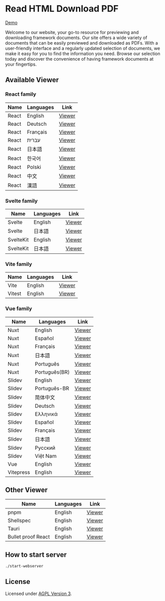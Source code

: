# Read HTML Download PDF

[Demo](https://read-and-download-docs.vercel.app/)

Welcome to our website, your go-to resource for previewing and downloading framework documents. Our site offers a wide variety of documents that can be easily previewed and downloaded as PDFs. With a user-friendly interface and a regularly updated selection of documents, we make it easy for you to find the information you need. Browse our selection today and discover the convenience of having framework documents at your fingertips.

## Available Viewer

### React family

| Name | Languages | Link |
|--|---|--|
|React| English |[Viewer](https://read-html-download-pdf.vercel.app/#src=/docs/frameworks/react/en/index.html) |
|React | Deutsch |[Viewer](https://read-html-download-pdf.vercel.app/#src=/docs/frameworks/react/de/index.html) |
| React| Français|[Viewer](https://read-html-download-pdf.vercel.app/#src=/docs/frameworks/react/fr/index.html) |
| React| עברית| [Viewer](https://read-html-download-pdf.vercel.app/#src=/docs/frameworks/react/he/index.html)|
| React|  日本語| [Viewer](https://read-html-download-pdf.vercel.app/#src=/docs/frameworks/react/ja/index.html)|
|React | 한국어 | [Viewer](https://read-html-download-pdf.vercel.app/#src=/docs/frameworks/react/ko/index.html)|
|React | Polski| [Viewer](https://read-html-download-pdf.vercel.app/#src=/docs/frameworks/react/pl/index.html)|
| React| 中文 |[Viewer](https://read-html-download-pdf.vercel.app/#src=/docs/frameworks/react/zh-hans/index.html) |
| React| 漢語| [Viewer](https://read-html-download-pdf.vercel.app/#src=/docs/frameworks/react/zh-hant/index.html)|


### Svelte family

| Name | Languages | Link |
|--|---|--|
|Svelte| English |[Viewer](https://read-html-download-pdf.vercel.app/#src=/docs/frameworks/svelte/en/index.html)|
|Svelte| 日本語 |[Viewer](https://read-html-download-pdf.vercel.app/#src=/docs/frameworks/svelte/ja/index.html)|
| SvelteKit| English | [Viewer](https://read-html-download-pdf.vercel.app/#src=/docs/frameworks/sveltekit/en/index.html)|
| SvelteKit| 日本語 | [Viewer](https://read-html-download-pdf.vercel.app/#src=/docs/frameworks/sveltekit/ja/index.html)|

### Vite family

| Name | Languages | Link |
|--|---|--|
| Vite | English | [Viewer](https://read-html-download-pdf.vercel.app/#src=/docs/frameworks/vite/en/guide/index.html)|
| Vitest| English | [Viewer](https://read-html-download-pdf.vercel.app/#src=/docs/frameworks/vitest/en/index.html)|

### Vue family

| Name | Languages | Link |
|--|---|--|
| Nuxt | English| [Viewer](https://read-html-download-pdf.vercel.app/#src=/docs/frameworks/nuxt/en/index.html)|
| Nuxt | Español | [Viewer](https://read-html-download-pdf.vercel.app/#src=/docs/frameworks/nuxt/es/index.html)|
| Nuxt | Français| [Viewer](https://read-html-download-pdf.vercel.app/#src=/docs/frameworks/nuxt/fr/index.html)|
| Nuxt | 日本語 | [Viewer](https://read-html-download-pdf.vercel.app/#src=/docs/frameworks/nuxt/ja/index.html)|
| Nuxt | Português | [Viewer](https://read-html-download-pdf.vercel.app/#src=/docs/frameworks/nuxt/pt/index.html)|
| Nuxt | Português(BR)| [Viewer](https://read-html-download-pdf.vercel.app/#src=/docs/frameworks/nuxt/pt-br/index.html)|
|Slidev| English |[Viewer](https://read-html-download-pdf.vercel.app/#src=/docs/frameworks/slidev/en/index.html)|
|Slidev | Português-BR| [Viewer](https://read-html-download-pdf.vercel.app/#src=/docs/frameworks/slidev/br/index.html)|
|Slidev | 简体中文 | [Viewer](https://read-html-download-pdf.vercel.app/#src=/docs/frameworks/slidev/cn/index.html)|
|Slidev | Deutsch |[Viewer](https://read-html-download-pdf.vercel.app/#src=/docs/frameworks/slidev/de/index.html) |
|Slidev | Ελληνικά | [Viewer](https://read-html-download-pdf.vercel.app/#src=/docs/frameworks/slidev/el/index.html)|
|Slidev | Español |[Viewer](https://read-html-download-pdf.vercel.app/#src=/docs/frameworks/slidev/es/index.html) |
|Slidev | Français | [Viewer](https://read-html-download-pdf.vercel.app/#src=/docs/frameworks/slidev/fr/index.html)|
|Slidev | 日本語 | [Viewer](https://read-html-download-pdf.vercel.app/#src=/docs/frameworks/slidev/ja/index.html)|
|Slidev | Русский | [Viewer](https://read-html-download-pdf.vercel.app/#src=/docs/frameworks/slidev/ru/index.html)|
|Slidev | Việt Nam| [Viewer](https://read-html-download-pdf.vercel.app/#src=/docs/frameworks/slidev/vn/index.html)|
|Vue| English | [Viewer](https://read-html-download-pdf.vercel.app/#src=/docs/frameworks/vue/en/index.html)|
| Vitepress | English | [Viewer](https://read-html-download-pdf.vercel.app/#src=/docs/frameworks/vitepress/en/index.html)|


## Other Viewer

| Name | Languages | Link |
|--|--|--|
| pnpm | English | [Viewer](https://read-html-download-pdf.vercel.app/#src=/docs/frameworks/pnpm/en/index.html)|
| Shellspec | English | [Viewer](https://read-html-download-pdf.vercel.app/#src=/docs/frameworks/shellspec/en/index.html) |
| Tauri | English | [Viewer](https://read-html-download-pdf.vercel.app/#src=/docs/frameworks/tauri/en/index.html) |
| Bullet proof React | English | [Viewer](https://read-html-download-pdf.vercel.app/#src=/docs/frameworks/bullet-proof-react/en/index.htmlt)|

## How to start server

```
./start-webserver
```


## License

Licensed under [AGPL Version 3](https://www.gnu.org/licenses/agpl-3.0.html).

[npm]: https://img.shields.io/npm/v/@vivliostyle/viewer/latest
[npm-next]: https://img.shields.io/npm/v/@vivliostyle/viewer/next
[npm-url]: https://www.npmjs.com/package/@vivliostyle/viewer
[build-status]: https://travis-ci.com/vivliostyle/vivliostyle.js.svg?branch=master
[build-status-url]: https://travis-ci.com/vivliostyle/vivliostyle.js
[deps]: https://img.shields.io/david/vivliostyle/vivliostyle.js?path=packages/viewer
[deps-url]: https://david-dm.org/vivliostyle/vivliostyle.js/?path=packages/viewer
[size]: https://packagephobia.now.sh/badge?p=@vivliostyle/viewer
[size-url]: https://packagephobia.now.sh/result?p=@vivliostyle/viewer
[downloads]: https://img.shields.io/npm/dw/@vivliostyle/viewer.svg
[downloads-url]: https://www.npmjs.com/package/@vivliostyle/viewer
